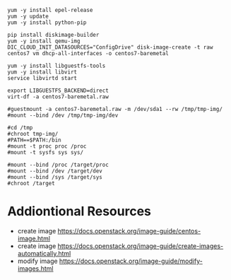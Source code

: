 ```
yum -y install epel-release
yum -y update
yum -y install python-pip

pip install diskimage-builder
yum -y install qemu-img
DIC_CLOUD_INIT_DATASOURCES="ConfigDrive" disk-image-create -t raw centos7 vm dhcp-all-interfaces -o centos7-baremetal

yum -y install libguestfs-tools
yum -y install libvirt
service libvirtd start

export LIBGUESTFS_BACKEND=direct
virt-df -a centos7-baremetal.raw

#guestmount -a centos7-baremetal.raw -m /dev/sda1 --rw /tmp/tmp-img/
#mount --bind /dev /tmp/tmp-img/dev

#cd /tmp
#chroot tmp-img/
#PATH==$PATH:/bin
#mount -t proc proc /proc
#mount -t sysfs sys sys/

#mount --bind /proc /target/proc
#mount --bind /dev /target/dev
#mount --bind /sys /target/sys
#chroot /target
```

# Addiontional Resources

* create image https://docs.openstack.org/image-guide/centos-image.html
* create image https://docs.openstack.org/image-guide/create-images-automatically.html
* modify image https://docs.openstack.org/image-guide/modify-images.html
